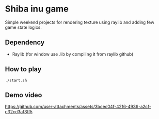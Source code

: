 # Shiba inu game

Simple weekend projects for rendering texture using raylib and adding few game state logics.

## Dependency

- Raylib (for window use .lib by compiling it from raylib github)

## How to play

```
./start.sh
```

## Demo video

https://github.com/user-attachments/assets/3bcec04f-42f6-4939-a2cf-c32cd3af3ff5
